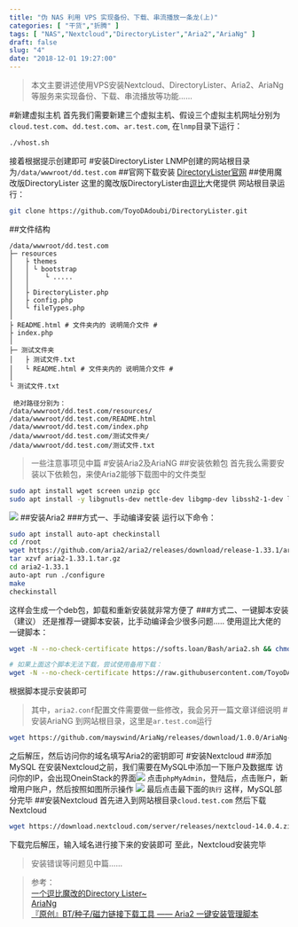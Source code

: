 ```yaml
---
title: "伪 NAS 利用 VPS 实现备份、下载、串流播放一条龙(上)"
categories: [ "干货","折腾" ]
tags: [ "NAS","Nextcloud","DirectoryLister","Aria2","AriaNg" ]
draft: false
slug: "4"
date: "2018-12-01 19:27:00"
---
```


> 本文主要讲述使用VPS安装Nextcloud、DirectoryLister、Aria2、AriaNg等服务来实现备份、下载、串流播放等功能......

#新建虚拟主机
首先我们需要新建三个虚拟主机、假设三个虚拟主机网址分别为`cloud.test.com`、`dd.test.com`、`ar.test.com`,
在`lnmp`目录下运行：
```bash
./vhost.sh
```
接着根据提示创建即可
#安装DirectoryLister
LNMP创建的网站根目录为`/data/wwwroot/dd.test.com`
##官网下载安装
[DirectoryLister官网](https://www.directorylister.com/)
##使用魔改版DirectoryLister
这里的魔改版DirectoryLister由[逗比](https://github.com/ToyoDAdoubi/DirectoryLister)大佬提供
网站根目录运行：
```bash
git clone https://github.com/ToyoDAdoubi/DirectoryLister.git
```
##文件结构
```
/data/wwwroot/dd.test.com
├─ resources
│   ├ themes
│   │ └ bootstrap
│   │    └ .....
│   │
│   ├ DirectoryLister.php
│   ├ config.php
│   └ fileTypes.php
│
├ README.html # 文件夹内的 说明简介文件 #
├ index.php
│
├─ 测试文件夹
│   ├ 测试文件.txt
│   └ README.html # 文件夹内的 说明简介文件 #
│
└ 测试文件.txt
  
 绝对路径分别为：
/data/wwwroot/dd.test.com/resources/
/data/wwwroot/dd.test.com/README.html
/data/wwwroot/dd.test.com/index.php
/data/wwwroot/dd.test.com/测试文件夹/
/data/wwwroot/dd.test.com/测试文件.txt
```
> 一些注意事项见中篇
#安装Aria2及AriaNG
##安装依赖包
首先我么需要安装以下依赖包，来使Aria2能够下载图中的文件类型
```bash
sudo apt install wget screen unzip gcc
sudo apt install -y libgnutls-dev nettle-dev libgmp-dev libssh2-1-dev libc-ares-dev libxml2-dev  zlib1g-dev libsqlite3-dev pkg-config
```
![](https://ws1.sinaimg.cn/large/006uw7syly1fxrhlf6lebj30nj05cdfy.jpg)
##安装Aria2
###方式一、手动编译安装
运行以下命令：
```bash
sudo apt install auto-apt checkinstall
cd /root
wget https://github.com/aria2/aria2/releases/download/release-1.33.1/aria2-1.33.1.tar.gz
tar xzvf aria2-1.33.1.tar.gz
cd aria2-1.33.1
auto-apt run ./configure
make
checkinstall
```
这样会生成一个deb包，卸载和重新安装就非常方便了
###方式二、一键脚本安装（建议）
还是推荐一键脚本安装，比手动编译会少很多问题.....
使用逗比大佬的一键脚本：
```bash
wget -N --no-check-certificate https://softs.loan/Bash/aria2.sh && chmod +x aria2.sh && bash aria2.sh

# 如果上面这个脚本无法下载，尝试使用备用下载：
wget -N --no-check-certificate https://raw.githubusercontent.com/ToyoDAdoubi/doubi/master/aria2.sh && chmod +x aria2.sh && bash aria2.sh
```
根据脚本提示安装即可
> 其中，`aria2.conf`配置文件需要做一些修改，我会另开一篇文章详细说明
#安装AriaNG
到网站根目录，这里是`ar.test.com`运行
```bash
wget https://github.com/mayswind/AriaNg/releases/download/1.0.0/AriaNg-1.0.0.zip
```
之后解压，然后访问你的域名填写Aria2的密钥即可
#安装Nextcloud
##添加MySQL
在安装Nextcloud之前，我们需要在MySQL中添加一下账户及数据库
访问你的IP，会出现OneinStack的界面![](https://ws1.sinaimg.cn/large/006uw7syly1fxri4shvu9j30zc0j2wgq.jpg)
点击`phpMyAdmin`，登陆后，点击账户，新增用户账户，然后按照如图所示操作
![](https://ws1.sinaimg.cn/large/006uw7syly1fxria4fofyj30s90gmwg8.jpg)
最后点击最下面的`执行`
这样，MySQL部分完毕
##安装Nextcloud
首先进入到网站根目录`cloud.test.com`
然后下载Nextcloud
```bash
wget https://download.nextcloud.com/server/releases/nextcloud-14.0.4.zip
```
下载完后解压，输入域名进行接下来的安装即可
至此，Nextcloud安装完毕
> 安装错误等问题见中篇......


<!--more-->


> 参考：  
> [一个逗比魔改的Directory Lister~](https://github.com/ToyoDAdoubi/DirectoryLister)  
> [AriaNg](https://github.com/mayswind/AriaNg)  
> [『原创』BT/种子/磁力链接下载工具 —— Aria2 一键安装管理脚本](https://doub.io/shell-jc4/)